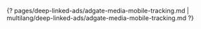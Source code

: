 {? pages/deep-linked-ads/adgate-media-mobile-tracking.md | multilang/deep-linked-ads/adgate-media-mobile-tracking.md ?}
